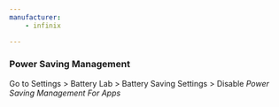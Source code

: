 ```yaml
---
manufacturer:
    - infinix

---
```


 ### Power Saving Management

Go to Settings > Battery Lab > Battery Saving Settings > Disable *Power Saving Management For Apps*
